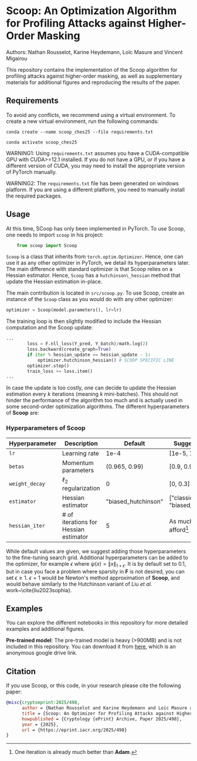 # Scoop: An Optimization Algorithm for Profiling Attacks against Higher-Order Masking
Authors: Nathan Rousselot, Karine Heydemann, Loïc Masure and Vincent Migairou

This repository contains the implementation of the Scoop algorithm for profiling attacks against higher-order masking, as well as supplementary materials for additional figures and reproducing the results of the paper.

## Requirements

To avoid any conflicts, we recommend using a virtual environment. To create a new virtual environment, run the following commands:

```conda create --name scoop_ches25 --file requirements.txt```

```conda activate scoop_ches25```

WARNING1: Using `requirements.txt` assumes you have a CUDA-compatible GPU with CUDA>=12.1 installed. If you do not have a GPU, or if you have a different version of CUDA, you may need to install the appropriate version of PyTorch manually.

WARNING2: The `requirements.txt` file has been generated on windows platform. If you are using a different platform, you need to manually install the required packages.

## Usage

At this time, SCoop has only been implemented in PyTorch. To use Scoop, one needs to import `scoop` in his project:

```python
    from scoop import Scoop
```

`Scoop` is a class that inherits from `torch.optim.Optimizer`. Hence, one can use it as any other optimizer in PyTorch, we detail its hyperparameters later. The main difference with standard optimizer is that Scoop relies on a Hessian estimator. Hence, `Scoop` has a `hutchinson\_hessian` method that update the Hessian estimation in-place.

The main contribution is located in `src/scoop.py`. To use Scoop, create an instance of the `Scoop` class as you would do with any other optimizer:

```python
optimizer = Scoop(model.parameters(), lr=lr)
```

The training loop is then slightly modified to include the Hessian computation and the Scoop update:

```python
...
        loss = F.nll_loss(Y_pred, Y_batch)/math.log(2)
        loss.backward(create_graph=True)
        if iter % hessian_update == hessian_update - 1:
            optimizer.hutchinson_hessian() # SCOOP SPECIFIC LINE
        optimizer.step()
        train_loss += loss.item()
...
```

In case the update is too costly, one can decide to update the Hessian estimation every $k$ iterations (meaning $k$ mini-batches). This should not hinder the performance of the algorithm too much and is actually used in some second-order optimization algorithms. The different hyperparameters of **Scoop** are:

### Hyperparameters of **Scoop**

| **Hyperparameter**     | **Description**                      | **Default**   | **Suggested Range**                   |
|-------------------------|--------------------------------------|---------------|----------------------------------------|
| `lr`                   | Learning rate                       | 1e-4          | [1e-5, 1e-2]                          |
| `betas`                | Momentum parameters                 | (0.965, 0.99) | [0.9, 0.999]                          |
| `weight_decay`         | $\ell_2$ regularization             | 0             | [0, 0.3]                              |
| `estimator`            | Hessian estimator                   | "biased_hutchinson" | ["classic", "biased_hutchinson"] |
| `hessian_iter`         | # of iterations for Hessian estimator | 5            | As much as you can afford[^1]         |

[^1]: One iteration is already much better than **Adam**.

While default values are given, we suggest adding those hyperparameters to the fine-tuning search grid. Additional hyperparameters can be added to the optimizer, for example $\epsilon$ where $\psi(x) = \|x\|_{1+\epsilon}$. It is by default set to 0.1, but in case you face a problem where sparsity in $\mathbf{F}$ is not desired, you can set $\epsilon \geq 1$. $\epsilon = 1$ would be Newton's method approximation of **Scoop**, and would behave similarly to the Hutchinson variant of Liu *et al.* work~\cite{liu2023sophia}.

## Examples

You can explore the different notebooks in this repository for more detailed examples and additional figures.

**Pre-trained model**: The pre-trained model is heavy (>900MB) and is not included in this repository. You can download it from [here](https://drive.google.com/file/d/1zi_UcvCEBv2KH0-IZ9E_OxSBLkUAOGln/view?usp=sharing), which is an anonymous google drive link.

## Citation

If you use Scoop, or this code, in your research please cite the following paper:

```bibtex
@misc{cryptoeprint:2025/498,
      author = {Nathan Rousselot and Karine Heydemann and Loïc Masure and Vincent Migairou},
      title = {Scoop: An Optimizer for Profiling Attacks against Higher-Order Masking},
      howpublished = {Cryptology {ePrint} Archive, Paper 2025/498},
      year = {2025},
      url = {https://eprint.iacr.org/2025/498}
}
```
